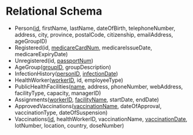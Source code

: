 # Relational Schema
- Person(<ins>id</ins>, firstName, lastName, dateOfBirth, telephoneNumber, address, city, province, postalCode, citizenship, emailAddress, ageGroupID)
- Registered(id, <ins>medicareCardNum</ins>, medicareIssueDate, medicareExpiryDate)
- Unregistered(id, <ins>passportNum</ins>)
- AgeGroup(<ins>groupID</ins>, groupDescription)
- InfectionHistory(<ins>personID</ins>, <ins>infectionDate</ins>)
- HealthWorker(<ins>workerID</ins>, id, employeeType)
- PublicHealthFacilities(<ins>name</ins>, address, phoneNumber, webAddress, facilityType, capacity, managerID)
- Assignments(<ins>workerID</ins>, <ins>facilityName</ins>, startDate, endDate)
- ApprovedVaccinations(<ins>vaccinationName</ins>, dateOfApproval, vaccinationType, dateOfSuspension)
- Vaccinations(<ins>id</ins>, healthWorkerID, vaccinationName, <ins>vaccinationDate</ins>, lotNumber, location, country, doseNumber)